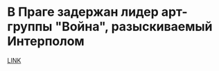 # В Праге задержан лидер арт-группы "Война", разыскиваемый Интерполом



[LINK](https://varlamov.ru/1967102.html)